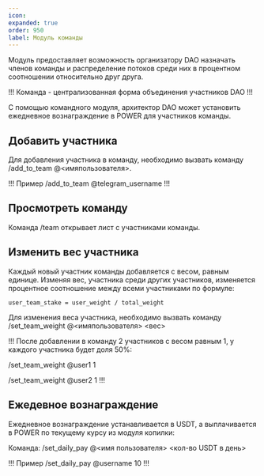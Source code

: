 ```yaml
---
icon: 
expanded: true
order: 950
label: Модуль команды
---
```

Модуль предоставляет возможность организатору DAO назначать членов команды и распределение потоков среди них в процентном соотношении относительно друг друга. 

!!! Команда - 
централизованная форма объединения участников DAO
!!!

С помощью командного модуля, архитектор DAO может установить ежедневное вознаграждение в POWER для участников команды. 

## Добавить участника
Для добавления участника в команду, необходимо вызвать команду /add_to_team @<имяпользователя>. 

!!! Пример
/add_to_team @telegram_username
!!!


## Просмотреть команду
Команда /team открывает лист с участниками команды.


## Изменить вес участника
Каждый новый участник команды добавляется с весом, равным единице. Изменяя вес, участника среди других участников, изменяется процентное соотношение между всеми участниками по формуле: 

```
user_team_stake = user_weight / total_weight
```

Для изменения веса участника, необходимо вызвать команду /set_team_weight @<имяпользователя> <вес>


!!! 
После добавлении в команду 2 участников с весом равным 1, у каждого участника будет доля 50%:

/set_team_weight @user1 1

/set_team_weight @user2 1
!!!


## Ежедевное вознаграждение
Ежедневное вознаграждение устанавливается в USDT, а выплачивается в POWER по текущему курсу из модуля копилки:

Команда:
/set_daily_pay @<имя пользователя> <кол-во USDT в день>

!!! Пример
/set_daily_pay @username 10
!!!

<!-- !!! пример 2
При добавлении в команду 3 участников с весами, 2, 4 и 8, у каждого участника будет соответствующая доля: 15%, 28%, 57%


/set_team_weight @user1 2

/set_team_weight @user2 4

/set_team_weight @user3 8

!!!
 -->



<!-- ## Команды модуля -->
<!-- /power_stat - показать распределение POWER в DAO с историей распределения. -->

<!-- :

- модуль управления
- модуль вкладов
- модуль целей
- модуль проектов
- модуль действий
- модуль голосований
 -->